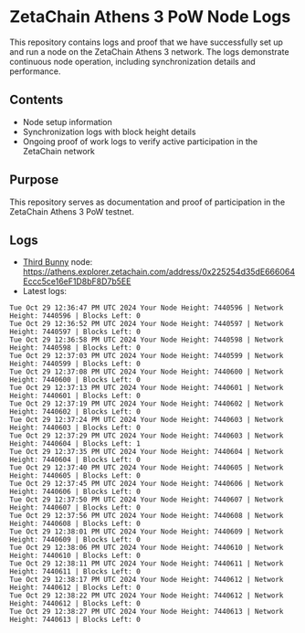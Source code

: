 # ZetaChain Athens 3 PoW Node Logs
This repository contains logs and proof that we have successfully set up and run a node on the ZetaChain Athens 3 network. The logs demonstrate continuous node operation, including synchronization details and performance.

## Contents
- Node setup information
- Synchronization logs with block height details
- Ongoing proof of work logs to verify active participation in the ZetaChain network

## Purpose
This repository serves as documentation and proof of participation in the ZetaChain Athens 3 PoW testnet.

## Logs

- [Third Bunny](https://thirdbunny.xyz/) node: https://athens.explorer.zetachain.com/address/0x225254d35dE666064Eccc5ce16eF1D8bF8D7b5EE
- Latest logs:
```
Tue Oct 29 12:36:47 PM UTC 2024 Your Node Height: 7440596 | Network Height: 7440596 | Blocks Left: 0
Tue Oct 29 12:36:52 PM UTC 2024 Your Node Height: 7440597 | Network Height: 7440597 | Blocks Left: 0
Tue Oct 29 12:36:58 PM UTC 2024 Your Node Height: 7440598 | Network Height: 7440598 | Blocks Left: 0
Tue Oct 29 12:37:03 PM UTC 2024 Your Node Height: 7440599 | Network Height: 7440599 | Blocks Left: 0
Tue Oct 29 12:37:08 PM UTC 2024 Your Node Height: 7440600 | Network Height: 7440600 | Blocks Left: 0
Tue Oct 29 12:37:13 PM UTC 2024 Your Node Height: 7440601 | Network Height: 7440601 | Blocks Left: 0
Tue Oct 29 12:37:19 PM UTC 2024 Your Node Height: 7440602 | Network Height: 7440602 | Blocks Left: 0
Tue Oct 29 12:37:24 PM UTC 2024 Your Node Height: 7440603 | Network Height: 7440603 | Blocks Left: 0
Tue Oct 29 12:37:29 PM UTC 2024 Your Node Height: 7440603 | Network Height: 7440604 | Blocks Left: 1
Tue Oct 29 12:37:35 PM UTC 2024 Your Node Height: 7440604 | Network Height: 7440604 | Blocks Left: 0
Tue Oct 29 12:37:40 PM UTC 2024 Your Node Height: 7440605 | Network Height: 7440605 | Blocks Left: 0
Tue Oct 29 12:37:45 PM UTC 2024 Your Node Height: 7440606 | Network Height: 7440606 | Blocks Left: 0
Tue Oct 29 12:37:50 PM UTC 2024 Your Node Height: 7440607 | Network Height: 7440607 | Blocks Left: 0
Tue Oct 29 12:37:56 PM UTC 2024 Your Node Height: 7440608 | Network Height: 7440608 | Blocks Left: 0
Tue Oct 29 12:38:01 PM UTC 2024 Your Node Height: 7440609 | Network Height: 7440609 | Blocks Left: 0
Tue Oct 29 12:38:06 PM UTC 2024 Your Node Height: 7440610 | Network Height: 7440610 | Blocks Left: 0
Tue Oct 29 12:38:11 PM UTC 2024 Your Node Height: 7440611 | Network Height: 7440611 | Blocks Left: 0
Tue Oct 29 12:38:17 PM UTC 2024 Your Node Height: 7440612 | Network Height: 7440612 | Blocks Left: 0
Tue Oct 29 12:38:22 PM UTC 2024 Your Node Height: 7440612 | Network Height: 7440612 | Blocks Left: 0
Tue Oct 29 12:38:27 PM UTC 2024 Your Node Height: 7440613 | Network Height: 7440613 | Blocks Left: 0
```
